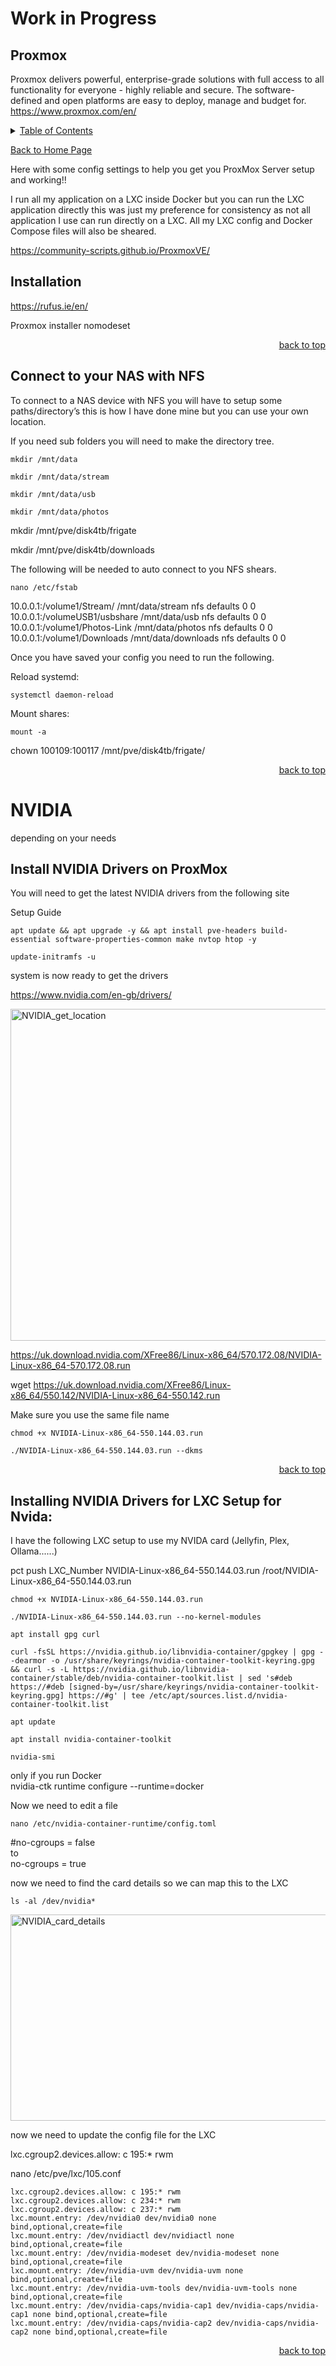 # Work in Progress

<a id="readme_top"></a>
## Proxmox  
Proxmox delivers powerful, enterprise-grade solutions with full access to all functionality for everyone - highly reliable and secure.
The software-defined and open platforms are easy to deploy, manage and budget for.  
https://www.proxmox.com/en/

<details>
<summary><u>Table of Contents</u></summary>

+ <a href="#Installation">Installation</a>

+ <a href="#NVIDIA_Drivers">NVIDIA Drivers</a>


+ <a href="#NFS_to_NAS">Connect to your NAS with NFS</a>

	
</details>  

<a href="https://github.com/HomeStudiosDIY/HomeStudiosDIY/blob/main/README.md">Back to Home Page</a>



Here with some config settings to help you get you ProxMox Server setup and working!!  

I run all my application on a LXC inside Docker but you can run the LXC application directly this was just my preference for consistency as not all application I use can run directly on a LXC. All my LXC config and Docker Compose files will also be sheared.

https://community-scripts.github.io/ProxmoxVE/





<a id="Installation"></a>
## Installation



https://rufus.ie/en/




Proxmox installer
nomodeset


<p align="right"><a href="#readme_top">back to top</a></p>



<a id="NFS_to_NAS"></a>
## Connect to your NAS with NFS		

To connect to a NAS device with NFS you will have to setup some paths/directory’s this is how I have done mine but you can use your own location.   

If you need sub folders you will need to make the directory tree.
	
```
mkdir /mnt/data
```
```
mkdir /mnt/data/stream
```
```
mkdir /mnt/data/usb
```
```
mkdir /mnt/data/photos
```

mkdir /mnt/pve/disk4tb/frigate



mkdir /mnt/pve/disk4tb/downloads


The following will be needed to auto connect to you NFS shears.

``` 
nano /etc/fstab
```

10.0.0.1:/volume1/Stream/ /mnt/data/stream nfs defaults 0 0
10.0.0.1:/volumeUSB1/usbshare /mnt/data/usb nfs defaults 0 0
10.0.0.1:/volume1/Photos-Link /mnt/data/photos nfs defaults 0 0
10.0.0.1:/volume1/Downloads /mnt/data/downloads nfs defaults 0 0


Once you have saved your config you need to run the following.



Reload systemd:
```
systemctl daemon-reload  
```
Mount shares:
```
mount -a
```



chown 100109:100117 /mnt/pve/disk4tb/frigate/



<p align="right"><a href="#readme_top">back to top</a></p>

<a id="NVIDIA_Drivers"></a>
# NVIDIA

depending on your needs 





<a id="nvidia_drivers_proxmox"></a> 
## Install NVIDIA Drivers on ProxMox  


You will need to get the latest NVIDIA drivers from the following site

Setup Guide
```
apt update && apt upgrade -y && apt install pve-headers build-essential software-properties-common make nvtop htop -y
```
```
update-initramfs -u
```


system is now ready to get the drivers

https://www.nvidia.com/en-gb/drivers/




<img width="1544" height="531" alt="NVIDIA_get_location" src="https://github.com/user-attachments/assets/3e99584d-27c6-4294-9e59-bf277f6af1aa" />


https://uk.download.nvidia.com/XFree86/Linux-x86_64/570.172.08/NVIDIA-Linux-x86_64-570.172.08.run



wget https://uk.download.nvidia.com/XFree86/Linux-x86_64/550.142/NVIDIA-Linux-x86_64-550.142.run


Make sure you use the same file name

```
chmod +x NVIDIA-Linux-x86_64-550.144.03.run
```

```
./NVIDIA-Linux-x86_64-550.144.03.run --dkms
```



<p align="right"><a href="#readme_top">back to top</a></p>

<a id="install-nvidia-drivers-on-proxmox"></a>
## Installing NVIDIA Drivers for LXC Setup for Nvida: 

I have the following LXC setup to use my NVIDA card (Jellyfin, Plex, Ollama......)


pct push LXC_Number NVIDIA-Linux-x86_64-550.144.03.run /root/NVIDIA-Linux-x86_64-550.144.03.run


```
chmod +x NVIDIA-Linux-x86_64-550.144.03.run
```
```
./NVIDIA-Linux-x86_64-550.144.03.run --no-kernel-modules
```

```
apt install gpg curl
```


```
curl -fsSL https://nvidia.github.io/libnvidia-container/gpgkey | gpg --dearmor -o /usr/share/keyrings/nvidia-container-toolkit-keyring.gpg && curl -s -L https://nvidia.github.io/libnvidia-container/stable/deb/nvidia-container-toolkit.list | sed 's#deb https://#deb [signed-by=/usr/share/keyrings/nvidia-container-toolkit-keyring.gpg] https://#g' | tee /etc/apt/sources.list.d/nvidia-container-toolkit.list
```

```
apt update  
```
```
apt install nvidia-container-toolkit  
```

```
nvidia-smi  
```


only if you run Docker  
nvidia-ctk runtime configure --runtime=docker



Now we need to edit a file
```
nano /etc/nvidia-container-runtime/config.toml  
```


#no-cgroups = false  
to  
no-cgroups = true  


now we need to find the card details so we can map this to the LXC

```
ls -al /dev/nvidia*
```


<img width="866" height="330" alt="NVIDIA_card_details" src="https://github.com/user-attachments/assets/c6d7a02a-f831-4d3c-a65a-bdd8fb697127" />



now we need to update the config file for the LXC 



lxc.cgroup2.devices.allow: c 195:* rwm

nano /etc/pve/lxc/105.conf




	lxc.cgroup2.devices.allow: c 195:* rwm
	lxc.cgroup2.devices.allow: c 234:* rwm
	lxc.cgroup2.devices.allow: c 237:* rwm
	lxc.mount.entry: /dev/nvidia0 dev/nvidia0 none bind,optional,create=file
	lxc.mount.entry: /dev/nvidiactl dev/nvidiactl none bind,optional,create=file
	lxc.mount.entry: /dev/nvidia-modeset dev/nvidia-modeset none bind,optional,create=file
	lxc.mount.entry: /dev/nvidia-uvm dev/nvidia-uvm none bind,optional,create=file
	lxc.mount.entry: /dev/nvidia-uvm-tools dev/nvidia-uvm-tools none bind,optional,create=file
	lxc.mount.entry: /dev/nvidia-caps/nvidia-cap1 dev/nvidia-caps/nvidia-cap1 none bind,optional,create=file
	lxc.mount.entry: /dev/nvidia-caps/nvidia-cap2 dev/nvidia-caps/nvidia-cap2 none bind,optional,create=file



<p align="right"><a href="#readme_top">back to top</a></p>



